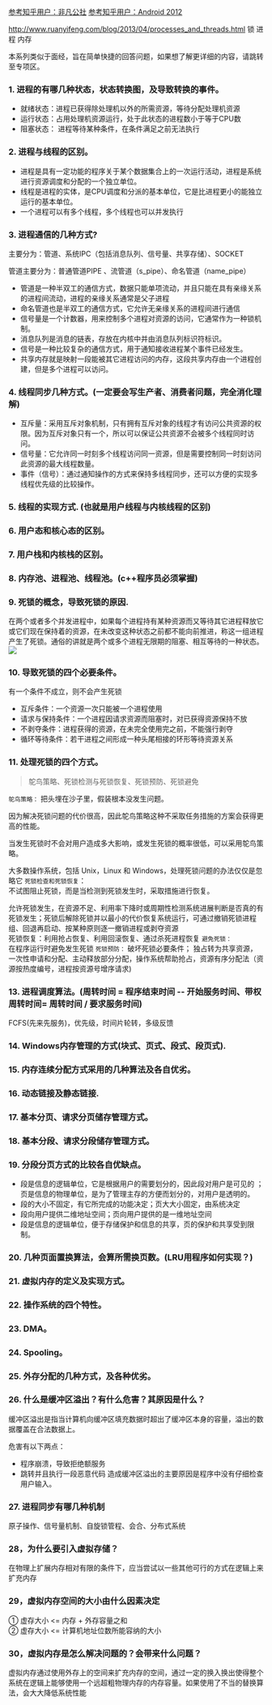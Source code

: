 [参考知乎用户：非凡公社](https://www.zhihu.com/question/31032841/answer/668144642)
[参考知乎用户：Android 2012](https://zhuanlan.zhihu.com/p/62219734)

http://www.ruanyifeng.com/blog/2013/04/processes_and_threads.html
锁
进程
内存

本系列类似于面经，旨在简单快捷的回答问题，如果想了解更详细的内容，请跳转至专项区。
### 1. 进程的有哪几种状态，状态转换图，及导致转换的事件。
- 就绪状态：进程已获得除处理机以外的所需资源，等待分配处理机资源
- 运行状态：占用处理机资源运行，处于此状态的进程数小于等于CPU数
- 阻塞状态： 进程等待某种条件，在条件满足之前无法执行
### 2. 进程与线程的区别。
- 进程是具有一定功能的程序关于某个数据集合上的一次运行活动，进程是系统进行资源调度和分配的一个独立单位。
- 线程是进程的实体，是CPU调度和分派的基本单位，它是比进程更小的能独立运行的基本单位。
- 一个进程可以有多个线程，多个线程也可以并发执行
### 3. 进程通信的几种方式?
主要分为：管道、系统IPC（包括消息队列、信号量、共享存储）、SOCKET  

管道主要分为：普通管道PIPE 、流管道（s_pipe）、命名管道（name_pipe）

- 管道是一种半双工的通信方式，数据只能单项流动，并且只能在具有亲缘关系的进程间流动，进程的亲缘关系通常是父子进程
- 命名管道也是半双工的通信方式，它允许无亲缘关系的进程间进行通信
- 信号量是一个计数器，用来控制多个进程对资源的访问，它通常作为一种锁机制。
- 消息队列是消息的链表，存放在内核中并由消息队列标识符标识。
- 信号是一种比较复杂的通信方式，用于通知接收进程某个事件已经发生。
- 共享内存就是映射一段能被其它进程访问的内存，这段共享内存由一个进程创建，但是多个进程可以访问。
### 4. 线程同步几种方式。(一定要会写生产者、消费者问题，完全消化理解)
- 互斥量：采用互斥对象机制，只有拥有互斥对象的线程才有访问公共资源的权限。因为互斥对象只有一个，所以可以保证公共资源不会被多个线程同时访问。
- 信号量：它允许同一时刻多个线程访问同一资源，但是需要控制同一时刻访问此资源的最大线程数量。
- 事件（信号）：通过通知操作的方式来保持多线程同步，还可以方便的实现多线程优先级的比较操作。
### 5. 线程的实现方式. (也就是用户线程与内核线程的区别)
### 6. 用户态和核心态的区别。
### 7. 用户栈和内核栈的区别。
### 8. 内存池、进程池、线程池。(c++程序员必须掌握)
### 9. 死锁的概念，导致死锁的原因.
在两个或者多个并发进程中，如果每个进程持有某种资源而又等待其它进程释放它或它们现在保持着的资源，在未改变这种状态之前都不能向前推进，称这一组进程产生了死锁。通俗的讲就是两个或多个进程无限期的阻塞、相互等待的一种状态。
![](https://pic2.zhimg.com/80/v2-315455367f14ecd961834e3de7cf5529_hd.jpg)
### 10. 导致死锁的四个必要条件。
有一个条件不成立，则不会产生死锁
- 互斥条件：一个资源一次只能被一个进程使用
- 请求与保持条件：一个进程因请求资源而阻塞时，对已获得资源保持不放
- 不剥夺条件：进程获得的资源，在未完全使用完之前，不能强行剥夺
- 循环等待条件：若干进程之间形成一种头尾相接的环形等待资源关系
### 11. 处理死锁的四个方式。
>鸵鸟策略、死锁检测与死锁恢复、死锁预防、死锁避免

`鸵鸟策略：`
把头埋在沙子里，假装根本没发生问题。

因为解决死锁问题的代价很高，因此鸵鸟策略这种不采取任务措施的方案会获得更高的性能。

当发生死锁时不会对用户造成多大影响，或发生死锁的概率很低，可以采用鸵鸟策略。

大多数操作系统，包括 Unix，Linux 和 Windows，处理死锁问题的办法仅仅是忽略它
`死锁检查和死锁恢复`：  
不试图阻止死锁，而是当检测到死锁发生时，采取措施进行恢复。

允许死锁发生，在资源不足、利用率下降时或周期性检测系统进展判断是否真的有死锁发生；死锁后解除死锁并以最小的代价恢复系统运行，可通过撤销死锁进程组、回退再启动、按某种原则逐一撤销进程或剥夺资源  
死锁恢复：利用抢占恢复、利用回滚恢复、通过杀死进程恢复
`避免死锁：`  
在程序运行时避免发生死锁
`死锁预防：`
破坏死锁必要条件；
独占转为共享资源，一次性申请和分配、主动释放部分分配，操作系统帮助抢占，资源有序分配法（资源按热度编号，进程按资源号增序请求)
### 13. 进程调度算法。(周转时间 =  程序结束时间 -- 开始服务时间、带权周转时间=  周转时间 /  要求服务时间)
FCFS(先来先服务)，优先级，时间片轮转，多级反馈
### 14. Windows内存管理的方式(块式、页式、段式、段页式).
### 15. 内存连续分配方式采用的几种算法及各自优劣。
### 16. 动态链接及静态链接.
### 17. 基本分页、请求分页储存管理方式。
### 18. 基本分段、请求分段储存管理方式。
### 19. 分段分页方式的比较各自优缺点。
- 段是信息的逻辑单位，它是根据用户的需要划分的，因此段对用户是可见的 ；页是信息的物理单位，是为了管理主存的方便而划分的，对用户是透明的。
- 段的大小不固定，有它所完成的功能决定；页大大小固定，由系统决定
- 段向用户提供二维地址空间；页向用户提供的是一维地址空间
- 段是信息的逻辑单位，便于存储保护和信息的共享，页的保护和共享受到限制。
### 20. 几种页面置换算法，会算所需换页数。(LRU用程序如何实现？)
### 21. 虚拟内存的定义及实现方式。
### 22. 操作系统的四个特性。
### 23. DMA。
### 24. Spooling。
### 25. 外存分配的几种方式，及各种优劣。
### 26. 什么是缓冲区溢出？有什么危害？其原因是什么？
缓冲区溢出是指当计算机向缓冲区填充数据时超出了缓冲区本身的容量，溢出的数据覆盖在合法数据上。

危害有以下两点：

- 程序崩溃，导致拒绝额服务
- 跳转并且执行一段恶意代码
造成缓冲区溢出的主要原因是程序中没有仔细检查用户输入。
### 27. 进程同步有哪几种机制
原子操作、信号量机制、自旋锁管程、会合、分布式系统
### 28，为什么要引入虚拟存储？
在物理上扩展内存相对有限的条件下，应当尝试以一些其他可行的方式在逻辑上来扩充内存
### 29，虚拟内存空间的大小由什么因素决定
① 虚存大小 <= 内存 + 外存容量之和  
② 虚存大小 <= 计算机地址位数所能容纳的大小
### 30，虚拟内存是怎么解决问题的？会带来什么问题？
虚拟内存通过使用外存上的空间来扩充内存的空间，通过一定的换入换出使得整个系统在逻辑上能够使用一个远超粗物理内存的内存容量。如果使用了不当的替换算法，会大大降低系统性能

